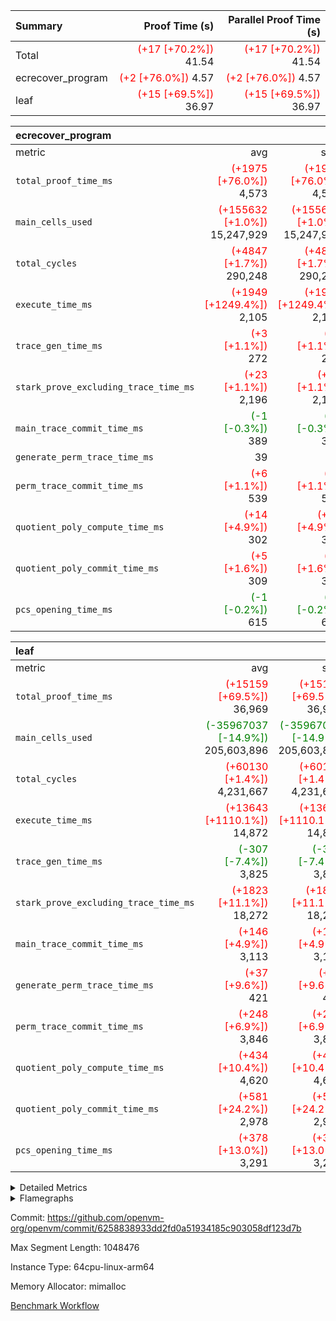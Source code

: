 | Summary | Proof Time (s) | Parallel Proof Time (s) |
|:---|---:|---:|
| Total | <span style='color: red'>(+17 [+70.2%])</span> 41.54 | <span style='color: red'>(+17 [+70.2%])</span> 41.54 |
| ecrecover_program | <span style='color: red'>(+2 [+76.0%])</span> 4.57 | <span style='color: red'>(+2 [+76.0%])</span> 4.57 |
| leaf | <span style='color: red'>(+15 [+69.5%])</span> 36.97 | <span style='color: red'>(+15 [+69.5%])</span> 36.97 |


| ecrecover_program |||||
|:---|---:|---:|---:|---:|
|metric|avg|sum|max|min|
| `total_proof_time_ms ` | <span style='color: red'>(+1975 [+76.0%])</span> 4,573 | <span style='color: red'>(+1975 [+76.0%])</span> 4,573 | <span style='color: red'>(+1975 [+76.0%])</span> 4,573 | <span style='color: red'>(+1975 [+76.0%])</span> 4,573 |
| `main_cells_used     ` | <span style='color: red'>(+155632 [+1.0%])</span> 15,247,929 | <span style='color: red'>(+155632 [+1.0%])</span> 15,247,929 | <span style='color: red'>(+155632 [+1.0%])</span> 15,247,929 | <span style='color: red'>(+155632 [+1.0%])</span> 15,247,929 |
| `total_cycles        ` | <span style='color: red'>(+4847 [+1.7%])</span> 290,248 | <span style='color: red'>(+4847 [+1.7%])</span> 290,248 | <span style='color: red'>(+4847 [+1.7%])</span> 290,248 | <span style='color: red'>(+4847 [+1.7%])</span> 290,248 |
| `execute_time_ms     ` | <span style='color: red'>(+1949 [+1249.4%])</span> 2,105 | <span style='color: red'>(+1949 [+1249.4%])</span> 2,105 | <span style='color: red'>(+1949 [+1249.4%])</span> 2,105 | <span style='color: red'>(+1949 [+1249.4%])</span> 2,105 |
| `trace_gen_time_ms   ` | <span style='color: red'>(+3 [+1.1%])</span> 272 | <span style='color: red'>(+3 [+1.1%])</span> 272 | <span style='color: red'>(+3 [+1.1%])</span> 272 | <span style='color: red'>(+3 [+1.1%])</span> 272 |
| `stark_prove_excluding_trace_time_ms` | <span style='color: red'>(+23 [+1.1%])</span> 2,196 | <span style='color: red'>(+23 [+1.1%])</span> 2,196 | <span style='color: red'>(+23 [+1.1%])</span> 2,196 | <span style='color: red'>(+23 [+1.1%])</span> 2,196 |
| `main_trace_commit_time_ms` | <span style='color: green'>(-1 [-0.3%])</span> 389 | <span style='color: green'>(-1 [-0.3%])</span> 389 | <span style='color: green'>(-1 [-0.3%])</span> 389 | <span style='color: green'>(-1 [-0.3%])</span> 389 |
| `generate_perm_trace_time_ms` |  39 |  39 |  39 |  39 |
| `perm_trace_commit_time_ms` | <span style='color: red'>(+6 [+1.1%])</span> 539 | <span style='color: red'>(+6 [+1.1%])</span> 539 | <span style='color: red'>(+6 [+1.1%])</span> 539 | <span style='color: red'>(+6 [+1.1%])</span> 539 |
| `quotient_poly_compute_time_ms` | <span style='color: red'>(+14 [+4.9%])</span> 302 | <span style='color: red'>(+14 [+4.9%])</span> 302 | <span style='color: red'>(+14 [+4.9%])</span> 302 | <span style='color: red'>(+14 [+4.9%])</span> 302 |
| `quotient_poly_commit_time_ms` | <span style='color: red'>(+5 [+1.6%])</span> 309 | <span style='color: red'>(+5 [+1.6%])</span> 309 | <span style='color: red'>(+5 [+1.6%])</span> 309 | <span style='color: red'>(+5 [+1.6%])</span> 309 |
| `pcs_opening_time_ms ` | <span style='color: green'>(-1 [-0.2%])</span> 615 | <span style='color: green'>(-1 [-0.2%])</span> 615 | <span style='color: green'>(-1 [-0.2%])</span> 615 | <span style='color: green'>(-1 [-0.2%])</span> 615 |

| leaf |||||
|:---|---:|---:|---:|---:|
|metric|avg|sum|max|min|
| `total_proof_time_ms ` | <span style='color: red'>(+15159 [+69.5%])</span> 36,969 | <span style='color: red'>(+15159 [+69.5%])</span> 36,969 | <span style='color: red'>(+15159 [+69.5%])</span> 36,969 | <span style='color: red'>(+15159 [+69.5%])</span> 36,969 |
| `main_cells_used     ` | <span style='color: green'>(-35967037 [-14.9%])</span> 205,603,896 | <span style='color: green'>(-35967037 [-14.9%])</span> 205,603,896 | <span style='color: green'>(-35967037 [-14.9%])</span> 205,603,896 | <span style='color: green'>(-35967037 [-14.9%])</span> 205,603,896 |
| `total_cycles        ` | <span style='color: red'>(+60130 [+1.4%])</span> 4,231,667 | <span style='color: red'>(+60130 [+1.4%])</span> 4,231,667 | <span style='color: red'>(+60130 [+1.4%])</span> 4,231,667 | <span style='color: red'>(+60130 [+1.4%])</span> 4,231,667 |
| `execute_time_ms     ` | <span style='color: red'>(+13643 [+1110.1%])</span> 14,872 | <span style='color: red'>(+13643 [+1110.1%])</span> 14,872 | <span style='color: red'>(+13643 [+1110.1%])</span> 14,872 | <span style='color: red'>(+13643 [+1110.1%])</span> 14,872 |
| `trace_gen_time_ms   ` | <span style='color: green'>(-307 [-7.4%])</span> 3,825 | <span style='color: green'>(-307 [-7.4%])</span> 3,825 | <span style='color: green'>(-307 [-7.4%])</span> 3,825 | <span style='color: green'>(-307 [-7.4%])</span> 3,825 |
| `stark_prove_excluding_trace_time_ms` | <span style='color: red'>(+1823 [+11.1%])</span> 18,272 | <span style='color: red'>(+1823 [+11.1%])</span> 18,272 | <span style='color: red'>(+1823 [+11.1%])</span> 18,272 | <span style='color: red'>(+1823 [+11.1%])</span> 18,272 |
| `main_trace_commit_time_ms` | <span style='color: red'>(+146 [+4.9%])</span> 3,113 | <span style='color: red'>(+146 [+4.9%])</span> 3,113 | <span style='color: red'>(+146 [+4.9%])</span> 3,113 | <span style='color: red'>(+146 [+4.9%])</span> 3,113 |
| `generate_perm_trace_time_ms` | <span style='color: red'>(+37 [+9.6%])</span> 421 | <span style='color: red'>(+37 [+9.6%])</span> 421 | <span style='color: red'>(+37 [+9.6%])</span> 421 | <span style='color: red'>(+37 [+9.6%])</span> 421 |
| `perm_trace_commit_time_ms` | <span style='color: red'>(+248 [+6.9%])</span> 3,846 | <span style='color: red'>(+248 [+6.9%])</span> 3,846 | <span style='color: red'>(+248 [+6.9%])</span> 3,846 | <span style='color: red'>(+248 [+6.9%])</span> 3,846 |
| `quotient_poly_compute_time_ms` | <span style='color: red'>(+434 [+10.4%])</span> 4,620 | <span style='color: red'>(+434 [+10.4%])</span> 4,620 | <span style='color: red'>(+434 [+10.4%])</span> 4,620 | <span style='color: red'>(+434 [+10.4%])</span> 4,620 |
| `quotient_poly_commit_time_ms` | <span style='color: red'>(+581 [+24.2%])</span> 2,978 | <span style='color: red'>(+581 [+24.2%])</span> 2,978 | <span style='color: red'>(+581 [+24.2%])</span> 2,978 | <span style='color: red'>(+581 [+24.2%])</span> 2,978 |
| `pcs_opening_time_ms ` | <span style='color: red'>(+378 [+13.0%])</span> 3,291 | <span style='color: red'>(+378 [+13.0%])</span> 3,291 | <span style='color: red'>(+378 [+13.0%])</span> 3,291 | <span style='color: red'>(+378 [+13.0%])</span> 3,291 |



<details>
<summary>Detailed Metrics</summary>

| group | num_segments | keygen_time_ms | commit_exe_time_ms |
| --- | --- | --- | --- |
| ecrecover_program | 1 | 986 | 11 | 

| group | air_name | quotient_deg | interactions | constraints |
| --- | --- | --- | --- | --- |
| ecrecover_program | AccessAdapterAir<16> | 2 | 5 | 14 | 
| ecrecover_program | AccessAdapterAir<2> | 2 | 5 | 14 | 
| ecrecover_program | AccessAdapterAir<32> | 2 | 5 | 14 | 
| ecrecover_program | AccessAdapterAir<4> | 2 | 5 | 14 | 
| ecrecover_program | AccessAdapterAir<64> | 2 | 5 | 14 | 
| ecrecover_program | AccessAdapterAir<8> | 2 | 5 | 14 | 
| ecrecover_program | BitwiseOperationLookupAir<8> | 2 | 2 | 4 | 
| ecrecover_program | KeccakVmAir | 2 | 321 | 4,571 | 
| ecrecover_program | MemoryMerkleAir<8> | 2 | 4 | 40 | 
| ecrecover_program | PersistentBoundaryAir<8> | 2 | 3 | 6 | 
| ecrecover_program | PhantomAir | 2 | 3 | 5 | 
| ecrecover_program | Poseidon2PeripheryAir<BabyBearParameters>, 1> | 2 | 1 | 286 | 
| ecrecover_program | ProgramAir | 1 | 1 | 4 | 
| ecrecover_program | RangeTupleCheckerAir<2> | 1 | 1 | 4 | 
| ecrecover_program | VariableRangeCheckerAir | 1 | 1 | 4 | 
| ecrecover_program | VmAirWrapper<Rv32BaseAluAdapterAir, BaseAluCoreAir<4, 8> | 2 | 19 | 43 | 
| ecrecover_program | VmAirWrapper<Rv32BaseAluAdapterAir, LessThanCoreAir<4, 8> | 2 | 17 | 39 | 
| ecrecover_program | VmAirWrapper<Rv32BaseAluAdapterAir, ShiftCoreAir<4, 8> | 2 | 23 | 90 | 
| ecrecover_program | VmAirWrapper<Rv32BranchAdapterAir, BranchEqualCoreAir<4> | 2 | 11 | 25 | 
| ecrecover_program | VmAirWrapper<Rv32BranchAdapterAir, BranchLessThanCoreAir<4, 8> | 2 | 13 | 41 | 
| ecrecover_program | VmAirWrapper<Rv32CondRdWriteAdapterAir, Rv32JalLuiCoreAir> | 2 | 10 | 22 | 
| ecrecover_program | VmAirWrapper<Rv32HintStoreAdapterAir, Rv32HintStoreCoreAir> | 2 | 15 | 17 | 
| ecrecover_program | VmAirWrapper<Rv32IsEqualModAdapterAir<2, 1, 32, 32>, ModularIsEqualCoreAir<32, 4, 8> | 2 | 25 | 223 | 
| ecrecover_program | VmAirWrapper<Rv32JalrAdapterAir, Rv32JalrCoreAir> | 2 | 16 | 20 | 
| ecrecover_program | VmAirWrapper<Rv32LoadStoreAdapterAir, LoadSignExtendCoreAir<4, 8> | 2 | 18 | 33 | 
| ecrecover_program | VmAirWrapper<Rv32LoadStoreAdapterAir, LoadStoreCoreAir<4> | 2 | 17 | 38 | 
| ecrecover_program | VmAirWrapper<Rv32MultAdapterAir, DivRemCoreAir<4, 8> | 2 | 25 | 88 | 
| ecrecover_program | VmAirWrapper<Rv32MultAdapterAir, MulHCoreAir<4, 8> | 2 | 24 | 38 | 
| ecrecover_program | VmAirWrapper<Rv32MultAdapterAir, MultiplicationCoreAir<4, 8> | 2 | 19 | 26 | 
| ecrecover_program | VmAirWrapper<Rv32RdWriteAdapterAir, Rv32AuipcCoreAir> | 2 | 11 | 15 | 
| ecrecover_program | VmAirWrapper<Rv32VecHeapAdapterAir<1, 2, 2, 32, 32>, EcDoubleCoreAir> | 2 | 411 | 513 | 
| ecrecover_program | VmAirWrapper<Rv32VecHeapAdapterAir<2, 1, 1, 32, 32>, FieldExpressionCoreAir> | 2 | 156 | 189 | 
| ecrecover_program | VmAirWrapper<Rv32VecHeapAdapterAir<2, 2, 2, 32, 32>, FieldExpressionCoreAir> | 2 | 422 | 456 | 
| ecrecover_program | VmConnectorAir | 2 | 3 | 9 | 
| leaf | AccessAdapterAir<2> | 4 | 5 | 12 | 
| leaf | AccessAdapterAir<4> | 4 | 5 | 12 | 
| leaf | AccessAdapterAir<8> | 4 | 5 | 12 | 
| leaf | FriReducedOpeningAir | 4 | 31 | 55 | 
| leaf | NativePoseidon2Air<BabyBearParameters>, 1> | 4 | 176 | 590 | 
| leaf | PhantomAir | 4 | 3 | 4 | 
| leaf | ProgramAir | 1 | 1 | 4 | 
| leaf | VariableRangeCheckerAir | 1 | 1 | 4 | 
| leaf | VmAirWrapper<BranchNativeAdapterAir, BranchEqualCoreAir<1> | 2 | 11 | 23 | 
| leaf | VmAirWrapper<JalNativeAdapterAir, JalCoreAir> | 4 | 7 | 6 | 
| leaf | VmAirWrapper<NativeAdapterAir<2, 0>, PublicValuesCoreAir> | 4 | 11 | 23 | 
| leaf | VmAirWrapper<NativeAdapterAir<2, 1>, FieldArithmeticCoreAir> | 4 | 15 | 23 | 
| leaf | VmAirWrapper<NativeLoadStoreAdapterAir<1>, NativeLoadStoreCoreAir<1> | 4 | 15 | 20 | 
| leaf | VmAirWrapper<NativeLoadStoreAdapterAir<4>, NativeLoadStoreCoreAir<4> | 4 | 15 | 20 | 
| leaf | VmAirWrapper<NativeVectorizedAdapterAir<4>, FieldExtensionCoreAir> | 4 | 15 | 23 | 
| leaf | VmConnectorAir | 4 | 3 | 8 | 
| leaf | VolatileBoundaryAir | 4 | 4 | 16 | 

| group | air_name | dsl_ir | idx | opcode | cells_used |
| --- | --- | --- | --- | --- | --- |
| leaf | <BranchNativeAdapterAir,BranchEqualCoreAir<1>> | AssertEqE | 0 | BNE | 7,268 | 
| leaf | <BranchNativeAdapterAir,BranchEqualCoreAir<1>> | AssertEqEI | 0 | BNE | 92 | 
| leaf | <BranchNativeAdapterAir,BranchEqualCoreAir<1>> | AssertEqF | 0 | BNE | 87,032 | 
| leaf | <BranchNativeAdapterAir,BranchEqualCoreAir<1>> | AssertEqV | 0 | BNE | 36,708 | 
| leaf | <BranchNativeAdapterAir,BranchEqualCoreAir<1>> | AssertEqVI | 0 | BNE | 9,867 | 
| leaf | <BranchNativeAdapterAir,BranchEqualCoreAir<1>> | AssertNonZero | 0 | BEQ | 23 | 
| leaf | <BranchNativeAdapterAir,BranchEqualCoreAir<1>> | IfEq | 0 | BNE | 3,128 | 
| leaf | <BranchNativeAdapterAir,BranchEqualCoreAir<1>> | IfEqI | 0 | BNE | 586,615 | 
| leaf | <BranchNativeAdapterAir,BranchEqualCoreAir<1>> | IfNe | 0 | BEQ | 3,197 | 
| leaf | <BranchNativeAdapterAir,BranchEqualCoreAir<1>> | IfNeI | 0 | BEQ | 4,255 | 
| leaf | <BranchNativeAdapterAir,BranchEqualCoreAir<1>> | ZipFor | 0 | BNE | 19,153,503 | 
| leaf | <JalNativeAdapterAir,JalCoreAir> |  | 0 | JAL | 10 | 
| leaf | <JalNativeAdapterAir,JalCoreAir> | IfEqI | 0 | JAL | 81,720 | 
| leaf | <JalNativeAdapterAir,JalCoreAir> | IfNe | 0 | JAL | 30 | 
| leaf | <JalNativeAdapterAir,JalCoreAir> | ZipFor | 0 | JAL | 361,700 | 
| leaf | <NativeAdapterAir<2, 0>,PublicValuesCoreAir> | Publish | 0 | PUBLISH | 828 | 
| leaf | <NativeAdapterAir<2, 1>,FieldArithmeticCoreAir> |  | 0 | ADD | 30 | 
| leaf | <NativeAdapterAir<2, 1>,FieldArithmeticCoreAir> | AddEFFI | 0 | ADD | 24,720 | 
| leaf | <NativeAdapterAir<2, 1>,FieldArithmeticCoreAir> | AddEFI | 0 | ADD | 239,640 | 
| leaf | <NativeAdapterAir<2, 1>,FieldArithmeticCoreAir> | AddEI | 0 | ADD | 5,559,240 | 
| leaf | <NativeAdapterAir<2, 1>,FieldArithmeticCoreAir> | AddF | 0 | ADD | 112,650 | 
| leaf | <NativeAdapterAir<2, 1>,FieldArithmeticCoreAir> | AddFI | 0 | ADD | 452,160 | 
| leaf | <NativeAdapterAir<2, 1>,FieldArithmeticCoreAir> | AddV | 0 | ADD | 1,364,490 | 
| leaf | <NativeAdapterAir<2, 1>,FieldArithmeticCoreAir> | AddVI | 0 | ADD | 3,104,760 | 
| leaf | <NativeAdapterAir<2, 1>,FieldArithmeticCoreAir> | Alloc | 0 | ADD | 3,391,860 | 
| leaf | <NativeAdapterAir<2, 1>,FieldArithmeticCoreAir> | Alloc | 0 | MUL | 935,730 | 
| leaf | <NativeAdapterAir<2, 1>,FieldArithmeticCoreAir> | CastFV | 0 | ADD | 5,820 | 
| leaf | <NativeAdapterAir<2, 1>,FieldArithmeticCoreAir> | DivEIN | 0 | ADD | 12,600 | 
| leaf | <NativeAdapterAir<2, 1>,FieldArithmeticCoreAir> | DivF | 0 | DIV | 211,680 | 
| leaf | <NativeAdapterAir<2, 1>,FieldArithmeticCoreAir> | DivFIN | 0 | DIV | 7,410 | 
| leaf | <NativeAdapterAir<2, 1>,FieldArithmeticCoreAir> | ImmE | 0 | ADD | 936,120 | 
| leaf | <NativeAdapterAir<2, 1>,FieldArithmeticCoreAir> | ImmF | 0 | ADD | 161,310 | 
| leaf | <NativeAdapterAir<2, 1>,FieldArithmeticCoreAir> | ImmV | 0 | ADD | 173,250 | 
| leaf | <NativeAdapterAir<2, 1>,FieldArithmeticCoreAir> | LoadE | 0 | ADD | 449,820 | 
| leaf | <NativeAdapterAir<2, 1>,FieldArithmeticCoreAir> | LoadE | 0 | MUL | 449,820 | 
| leaf | <NativeAdapterAir<2, 1>,FieldArithmeticCoreAir> | LoadF | 0 | ADD | 620,520 | 
| leaf | <NativeAdapterAir<2, 1>,FieldArithmeticCoreAir> | LoadF | 0 | MUL | 416,010 | 
| leaf | <NativeAdapterAir<2, 1>,FieldArithmeticCoreAir> | LoadHeapPtr | 0 | ADD | 30 | 
| leaf | <NativeAdapterAir<2, 1>,FieldArithmeticCoreAir> | LoadV | 0 | ADD | 2,077,110 | 
| leaf | <NativeAdapterAir<2, 1>,FieldArithmeticCoreAir> | LoadV | 0 | MUL | 1,865,940 | 
| leaf | <NativeAdapterAir<2, 1>,FieldArithmeticCoreAir> | MulEF | 0 | MUL | 120,960 | 
| leaf | <NativeAdapterAir<2, 1>,FieldArithmeticCoreAir> | MulEFI | 0 | MUL | 1,359,120 | 
| leaf | <NativeAdapterAir<2, 1>,FieldArithmeticCoreAir> | MulEI | 0 | ADD | 1,296,600 | 
| leaf | <NativeAdapterAir<2, 1>,FieldArithmeticCoreAir> | MulF | 0 | MUL | 964,770 | 
| leaf | <NativeAdapterAir<2, 1>,FieldArithmeticCoreAir> | MulFI | 0 | MUL | 108,600 | 
| leaf | <NativeAdapterAir<2, 1>,FieldArithmeticCoreAir> | MulVI | 0 | MUL | 472,080 | 
| leaf | <NativeAdapterAir<2, 1>,FieldArithmeticCoreAir> | NegE | 0 | MUL | 19,920 | 
| leaf | <NativeAdapterAir<2, 1>,FieldArithmeticCoreAir> | StoreE | 0 | ADD | 401,940 | 
| leaf | <NativeAdapterAir<2, 1>,FieldArithmeticCoreAir> | StoreE | 0 | MUL | 401,940 | 
| leaf | <NativeAdapterAir<2, 1>,FieldArithmeticCoreAir> | StoreF | 0 | ADD | 43,740 | 
| leaf | <NativeAdapterAir<2, 1>,FieldArithmeticCoreAir> | StoreF | 0 | MUL | 30,120 | 
| leaf | <NativeAdapterAir<2, 1>,FieldArithmeticCoreAir> | StoreHeapPtr | 0 | ADD | 30 | 
| leaf | <NativeAdapterAir<2, 1>,FieldArithmeticCoreAir> | StoreV | 0 | ADD | 641,790 | 
| leaf | <NativeAdapterAir<2, 1>,FieldArithmeticCoreAir> | StoreV | 0 | MUL | 435,390 | 
| leaf | <NativeAdapterAir<2, 1>,FieldArithmeticCoreAir> | SubEF | 0 | ADD | 874,080 | 
| leaf | <NativeAdapterAir<2, 1>,FieldArithmeticCoreAir> | SubEF | 0 | SUB | 291,360 | 
| leaf | <NativeAdapterAir<2, 1>,FieldArithmeticCoreAir> | SubEFI | 0 | ADD | 357,600 | 
| leaf | <NativeAdapterAir<2, 1>,FieldArithmeticCoreAir> | SubEI | 0 | ADD | 25,200 | 
| leaf | <NativeAdapterAir<2, 1>,FieldArithmeticCoreAir> | SubFI | 0 | SUB | 107,490 | 
| leaf | <NativeAdapterAir<2, 1>,FieldArithmeticCoreAir> | SubV | 0 | SUB | 258,150 | 
| leaf | <NativeAdapterAir<2, 1>,FieldArithmeticCoreAir> | SubVI | 0 | SUB | 29,130 | 
| leaf | <NativeAdapterAir<2, 1>,FieldArithmeticCoreAir> | SubVIN | 0 | SUB | 23,940 | 
| leaf | <NativeAdapterAir<2, 1>,FieldArithmeticCoreAir> | UnsafeCastVF | 0 | ADD | 5,610 | 
| leaf | <NativeAdapterAir<2, 1>,FieldArithmeticCoreAir> | ZipFor | 0 | ADD | 26,108,580 | 
| leaf | <NativeLoadStoreAdapterAir<1>,NativeLoadStoreCoreAir<1>> | LoadF | 0 | LOADW | 1,000,750 | 
| leaf | <NativeLoadStoreAdapterAir<1>,NativeLoadStoreCoreAir<1>> | LoadV | 0 | LOADW | 4,777,725 | 
| leaf | <NativeLoadStoreAdapterAir<1>,NativeLoadStoreCoreAir<1>> | StoreF | 0 | STOREW | 237,225 | 
| leaf | <NativeLoadStoreAdapterAir<1>,NativeLoadStoreCoreAir<1>> | StoreHintWord | 0 | HINT_STOREW | 18,794,950 | 
| leaf | <NativeLoadStoreAdapterAir<1>,NativeLoadStoreCoreAir<1>> | StoreV | 0 | STOREW | 1,762,050 | 
| leaf | <NativeLoadStoreAdapterAir<4>,NativeLoadStoreCoreAir<4>> | LoadE | 0 | LOADW | 1,953,164 | 
| leaf | <NativeLoadStoreAdapterAir<4>,NativeLoadStoreCoreAir<4>> | StoreE | 0 | STOREW | 638,588 | 
| leaf | <NativeVectorizedAdapterAir<4>,FieldExtensionCoreAir> | AddE | 0 | FE4ADD | 3,681,840 | 
| leaf | <NativeVectorizedAdapterAir<4>,FieldExtensionCoreAir> | DivE | 0 | BBE4DIV | 419,600 | 
| leaf | <NativeVectorizedAdapterAir<4>,FieldExtensionCoreAir> | DivEIN | 0 | BBE4DIV | 4,200 | 
| leaf | <NativeVectorizedAdapterAir<4>,FieldExtensionCoreAir> | MulE | 0 | BBE4MUL | 3,167,480 | 
| leaf | <NativeVectorizedAdapterAir<4>,FieldExtensionCoreAir> | MulEI | 0 | BBE4MUL | 432,200 | 
| leaf | <NativeVectorizedAdapterAir<4>,FieldExtensionCoreAir> | SubE | 0 | FE4SUB | 813,960 | 
| leaf | FriReducedOpeningAir | FriReducedOpening | 0 | FRI_REDUCED_OPENING | 26,380,536 | 
| leaf | PhantomAir | CT-ExtractPublicValuesCommit | 0 | PHANTOM | 12 | 
| leaf | PhantomAir | CT-InitializePcsConst | 0 | PHANTOM | 12 | 
| leaf | PhantomAir | CT-ReadProofsFromInput | 0 | PHANTOM | 12 | 
| leaf | PhantomAir | CT-VerifyProofs | 0 | PHANTOM | 12 | 
| leaf | PhantomAir | CT-cache-generator-powers | 0 | PHANTOM | 4,032 | 
| leaf | PhantomAir | CT-compute-reduced-opening | 0 | PHANTOM | 4,032 | 
| leaf | PhantomAir | CT-exp-reverse-bits-len | 0 | PHANTOM | 75,600 | 
| leaf | PhantomAir | CT-single-reduced-opening-eval | 0 | PHANTOM | 115,416 | 
| leaf | PhantomAir | CT-stage-c-build-rounds | 0 | PHANTOM | 12 | 
| leaf | PhantomAir | CT-stage-d-verifier-verify | 0 | PHANTOM | 12 | 
| leaf | PhantomAir | CT-stage-d-verify-pcs | 0 | PHANTOM | 12 | 
| leaf | PhantomAir | CT-stage-e-verify-constraints | 0 | PHANTOM | 12 | 
| leaf | PhantomAir | CT-verify-batch | 0 | PHANTOM | 4,032 | 
| leaf | PhantomAir | CT-verify-batch-ext | 0 | PHANTOM | 9,576 | 
| leaf | PhantomAir | CT-verify-query | 0 | PHANTOM | 504 | 
| leaf | PhantomAir | HintBitsF | 0 | PHANTOM | 1,158 | 
| leaf | PhantomAir | HintInputVec | 0 | PHANTOM | 152,040 | 
| leaf | VerifyBatchAir | Poseidon2CompressBabyBear | 0 | COMP_POS2 | 21,147 | 
| leaf | VerifyBatchAir | Poseidon2PermuteBabyBear | 0 | PERM_POS2 | 24,738 | 
| leaf | VerifyBatchAir | VerifyBatchExt | 0 | VERIFY_BATCH | 4,139,226 | 
| leaf | VerifyBatchAir | VerifyBatchFelt | 0 | VERIFY_BATCH | 28,807,002 | 

| group | air_name | dsl_ir | opcode | segment | cells_used |
| --- | --- | --- | --- | --- | --- |
| ecrecover_program | <Rv32BaseAluAdapterAir,BaseAluCoreAir<4, 8>> |  | ADD | 0 | 2,645,532 | 
| ecrecover_program | <Rv32BaseAluAdapterAir,BaseAluCoreAir<4, 8>> |  | AND | 0 | 559,512 | 
| ecrecover_program | <Rv32BaseAluAdapterAir,BaseAluCoreAir<4, 8>> |  | OR | 0 | 250,740 | 
| ecrecover_program | <Rv32BaseAluAdapterAir,BaseAluCoreAir<4, 8>> |  | SUB | 0 | 318,600 | 
| ecrecover_program | <Rv32BaseAluAdapterAir,BaseAluCoreAir<4, 8>> |  | XOR | 0 | 900 | 
| ecrecover_program | <Rv32BaseAluAdapterAir,LessThanCoreAir<4, 8>> |  | SLTU | 0 | 74,407 | 
| ecrecover_program | <Rv32BaseAluAdapterAir,ShiftCoreAir<4, 8>> |  | SLL | 0 | 228,536 | 
| ecrecover_program | <Rv32BaseAluAdapterAir,ShiftCoreAir<4, 8>> |  | SRL | 0 | 238,023 | 
| ecrecover_program | <Rv32BranchAdapterAir,BranchEqualCoreAir<4>> |  | BEQ | 0 | 275,912 | 
| ecrecover_program | <Rv32BranchAdapterAir,BranchEqualCoreAir<4>> |  | BNE | 0 | 124,202 | 
| ecrecover_program | <Rv32BranchAdapterAir,BranchLessThanCoreAir<4, 8>> |  | BGEU | 0 | 29,600 | 
| ecrecover_program | <Rv32BranchAdapterAir,BranchLessThanCoreAir<4, 8>> |  | BLT | 0 | 384 | 
| ecrecover_program | <Rv32BranchAdapterAir,BranchLessThanCoreAir<4, 8>> |  | BLTU | 0 | 719,648 | 
| ecrecover_program | <Rv32CondRdWriteAdapterAir,Rv32JalLuiCoreAir> |  | JAL | 0 | 22,734 | 
| ecrecover_program | <Rv32CondRdWriteAdapterAir,Rv32JalLuiCoreAir> |  | LUI | 0 | 50,292 | 
| ecrecover_program | <Rv32HintStoreAdapterAir,Rv32HintStoreCoreAir> |  | HINT_STOREW | 0 | 5,564 | 
| ecrecover_program | <Rv32IsEqualModAdapterAir<2, 1, 32, 32>,ModularIsEqualCoreAir<32, 4, 8>> |  | IS_EQ | 0 | 531,698 | 
| ecrecover_program | <Rv32IsEqualModAdapterAir<2, 1, 32, 32>,ModularIsEqualCoreAir<32, 4, 8>> |  | SETUP_ISEQ | 0 | 332 | 
| ecrecover_program | <Rv32JalrAdapterAir,Rv32JalrCoreAir> |  | JALR | 0 | 186,060 | 
| ecrecover_program | <Rv32LoadStoreAdapterAir,LoadSignExtendCoreAir<4, 8>> |  | LOADB | 0 | 132,300 | 
| ecrecover_program | <Rv32LoadStoreAdapterAir,LoadStoreCoreAir<4>> |  | LOADBU | 0 | 98,000 | 
| ecrecover_program | <Rv32LoadStoreAdapterAir,LoadStoreCoreAir<4>> |  | LOADW | 0 | 553,840 | 
| ecrecover_program | <Rv32LoadStoreAdapterAir,LoadStoreCoreAir<4>> |  | STOREB | 0 | 1,037,520 | 
| ecrecover_program | <Rv32LoadStoreAdapterAir,LoadStoreCoreAir<4>> |  | STOREW | 0 | 2,702,880 | 
| ecrecover_program | <Rv32MultAdapterAir,DivRemCoreAir<4, 8>> |  | DIVU | 0 | 285 | 
| ecrecover_program | <Rv32MultAdapterAir,MulHCoreAir<4, 8>> |  | MULHU | 0 | 195 | 
| ecrecover_program | <Rv32MultAdapterAir,MultiplicationCoreAir<4, 8>> |  | MUL | 0 | 79,329 | 
| ecrecover_program | <Rv32RdWriteAdapterAir,Rv32AuipcCoreAir> |  | AUIPC | 0 | 71,022 | 
| ecrecover_program | <Rv32VecHeapAdapterAir<1, 2, 2, 32, 32>,EcDoubleCoreAir> |  | EcDouble | 0 | 690,153 | 
| ecrecover_program | <Rv32VecHeapAdapterAir<2, 1, 1, 32, 32>,FieldExpressionCoreAir> |  | ModularAddSub | 0 | 2,388 | 
| ecrecover_program | <Rv32VecHeapAdapterAir<2, 1, 1, 32, 32>,FieldExpressionCoreAir> |  | ModularMulDiv | 0 | 8,352 | 
| ecrecover_program | <Rv32VecHeapAdapterAir<2, 2, 2, 32, 32>,FieldExpressionCoreAir> |  | EcAddNe | 0 | 449,394 | 
| ecrecover_program | KeccakVmAir |  | KECCAK256 | 0 | 379,680 | 
| ecrecover_program | PhantomAir |  | PHANTOM | 0 | 270 | 

| group | air_name | idx | rows | prep_cols | perm_cols | main_cols | cells |
| --- | --- | --- | --- | --- | --- | --- | --- |
| leaf | AccessAdapterAir<2> | 0 | 1,048,576 |  | 16 | 11 | 28,311,552 | 
| leaf | AccessAdapterAir<4> | 0 | 524,288 |  | 16 | 13 | 15,204,352 | 
| leaf | AccessAdapterAir<8> | 0 | 512 |  | 16 | 17 | 16,896 | 
| leaf | FriReducedOpeningAir | 0 | 1,048,576 |  | 48 | 26 | 77,594,624 | 
| leaf | NativePoseidon2Air<BabyBearParameters>, 1> | 0 | 131,072 |  | 356 | 399 | 98,959,360 | 
| leaf | PhantomAir | 0 | 65,536 |  | 8 | 6 | 917,504 | 
| leaf | ProgramAir | 0 | 524,288 |  | 8 | 10 | 9,437,184 | 
| leaf | VariableRangeCheckerAir | 0 | 262,144 | 2 | 8 | 1 | 2,359,296 | 
| leaf | VmAirWrapper<BranchNativeAdapterAir, BranchEqualCoreAir<1> | 0 | 1,048,576 |  | 28 | 23 | 53,477,376 | 
| leaf | VmAirWrapper<JalNativeAdapterAir, JalCoreAir> | 0 | 65,536 |  | 12 | 10 | 1,441,792 | 
| leaf | VmAirWrapper<NativeAdapterAir<2, 0>, PublicValuesCoreAir> | 0 | 64 |  | 16 | 23 | 2,496 | 
| leaf | VmAirWrapper<NativeAdapterAir<2, 1>, FieldArithmeticCoreAir> | 0 | 2,097,152 |  | 20 | 30 | 104,857,600 | 
| leaf | VmAirWrapper<NativeLoadStoreAdapterAir<1>, NativeLoadStoreCoreAir<1> | 0 | 2,097,152 |  | 36 | 25 | 127,926,272 | 
| leaf | VmAirWrapper<NativeLoadStoreAdapterAir<4>, NativeLoadStoreCoreAir<4> | 0 | 131,072 |  | 36 | 34 | 9,175,040 | 
| leaf | VmAirWrapper<NativeVectorizedAdapterAir<4>, FieldExtensionCoreAir> | 0 | 262,144 |  | 20 | 40 | 15,728,640 | 
| leaf | VmConnectorAir | 0 | 2 | 1 | 8 | 4 | 24 | 
| leaf | VolatileBoundaryAir | 0 | 2,097,152 |  | 8 | 11 | 39,845,888 | 

| group | air_name | segment | rows | prep_cols | perm_cols | main_cols | cells |
| --- | --- | --- | --- | --- | --- | --- | --- |
| ecrecover_program | AccessAdapterAir<16> | 0 | 16,384 |  | 24 | 25 | 802,816 | 
| ecrecover_program | AccessAdapterAir<2> | 0 | 256 |  | 24 | 11 | 8,960 | 
| ecrecover_program | AccessAdapterAir<32> | 0 | 8,192 |  | 24 | 41 | 532,480 | 
| ecrecover_program | AccessAdapterAir<4> | 0 | 128 |  | 24 | 13 | 4,736 | 
| ecrecover_program | AccessAdapterAir<8> | 0 | 32,768 |  | 24 | 17 | 1,343,488 | 
| ecrecover_program | BitwiseOperationLookupAir<8> | 0 | 65,536 | 3 | 8 | 2 | 655,360 | 
| ecrecover_program | KeccakVmAir | 0 | 128 |  | 1,288 | 3,164 | 569,856 | 
| ecrecover_program | MemoryMerkleAir<8> | 0 | 4,096 |  | 20 | 32 | 212,992 | 
| ecrecover_program | PersistentBoundaryAir<8> | 0 | 4,096 |  | 12 | 20 | 131,072 | 
| ecrecover_program | PhantomAir | 0 | 64 |  | 12 | 6 | 1,152 | 
| ecrecover_program | Poseidon2PeripheryAir<BabyBearParameters>, 1> | 0 | 4,096 |  | 8 | 300 | 1,261,568 | 
| ecrecover_program | ProgramAir | 0 | 16,384 |  | 8 | 10 | 294,912 | 
| ecrecover_program | RangeTupleCheckerAir<2> | 0 | 524,288 | 2 | 8 | 1 | 4,718,592 | 
| ecrecover_program | VariableRangeCheckerAir | 0 | 262,144 | 2 | 8 | 1 | 2,359,296 | 
| ecrecover_program | VmAirWrapper<Rv32BaseAluAdapterAir, BaseAluCoreAir<4, 8> | 0 | 131,072 |  | 80 | 36 | 15,204,352 | 
| ecrecover_program | VmAirWrapper<Rv32BaseAluAdapterAir, LessThanCoreAir<4, 8> | 0 | 2,048 |  | 40 | 37 | 157,696 | 
| ecrecover_program | VmAirWrapper<Rv32BaseAluAdapterAir, ShiftCoreAir<4, 8> | 0 | 16,384 |  | 52 | 53 | 1,720,320 | 
| ecrecover_program | VmAirWrapper<Rv32BranchAdapterAir, BranchEqualCoreAir<4> | 0 | 16,384 |  | 48 | 26 | 1,212,416 | 
| ecrecover_program | VmAirWrapper<Rv32BranchAdapterAir, BranchLessThanCoreAir<4, 8> | 0 | 32,768 |  | 56 | 32 | 2,883,584 | 
| ecrecover_program | VmAirWrapper<Rv32CondRdWriteAdapterAir, Rv32JalLuiCoreAir> | 0 | 4,096 |  | 44 | 18 | 253,952 | 
| ecrecover_program | VmAirWrapper<Rv32HintStoreAdapterAir, Rv32HintStoreCoreAir> | 0 | 256 |  | 36 | 26 | 15,872 | 
| ecrecover_program | VmAirWrapper<Rv32IsEqualModAdapterAir<2, 1, 32, 32>, ModularIsEqualCoreAir<32, 4, 8> | 0 | 4,096 |  | 56 | 166 | 909,312 | 
| ecrecover_program | VmAirWrapper<Rv32JalrAdapterAir, Rv32JalrCoreAir> | 0 | 8,192 |  | 36 | 28 | 524,288 | 
| ecrecover_program | VmAirWrapper<Rv32LoadStoreAdapterAir, LoadSignExtendCoreAir<4, 8> | 0 | 4,096 |  | 76 | 35 | 454,656 | 
| ecrecover_program | VmAirWrapper<Rv32LoadStoreAdapterAir, LoadStoreCoreAir<4> | 0 | 131,072 |  | 72 | 40 | 14,680,064 | 
| ecrecover_program | VmAirWrapper<Rv32MultAdapterAir, DivRemCoreAir<4, 8> | 0 | 8 |  | 104 | 57 | 1,288 | 
| ecrecover_program | VmAirWrapper<Rv32MultAdapterAir, MulHCoreAir<4, 8> | 0 | 8 |  | 100 | 39 | 1,112 | 
| ecrecover_program | VmAirWrapper<Rv32MultAdapterAir, MultiplicationCoreAir<4, 8> | 0 | 4,096 |  | 80 | 31 | 454,656 | 
| ecrecover_program | VmAirWrapper<Rv32RdWriteAdapterAir, Rv32AuipcCoreAir> | 0 | 4,096 |  | 28 | 21 | 200,704 | 
| ecrecover_program | VmAirWrapper<Rv32VecHeapAdapterAir<1, 2, 2, 32, 32>, EcDoubleCoreAir> | 0 | 2,048 |  | 828 | 543 | 2,807,808 | 
| ecrecover_program | VmAirWrapper<Rv32VecHeapAdapterAir<2, 1, 1, 32, 32>, FieldExpressionCoreAir> | 0 | 32 |  | 316 | 261 | 18,464 | 
| ecrecover_program | VmAirWrapper<Rv32VecHeapAdapterAir<2, 2, 2, 32, 32>, FieldExpressionCoreAir> | 0 | 1,024 |  | 848 | 619 | 1,502,208 | 
| ecrecover_program | VmConnectorAir | 0 | 2 | 1 | 12 | 4 | 32 | 

| group | chip_name | idx | rows_used |
| --- | --- | --- | --- |
| leaf | <BranchNativeAdapterAir,BranchEqualCoreAir<1>> | 0 | 864,856 | 
| leaf | <JalNativeAdapterAir,JalCoreAir> | 0 | 44,346 | 
| leaf | <NativeAdapterAir<2, 0>,PublicValuesCoreAir> | 0 | 36 | 
| leaf | <NativeAdapterAir<2, 1>,FieldArithmeticCoreAir> | 0 | 1,898,363 | 
| leaf | <NativeLoadStoreAdapterAir<1>,NativeLoadStoreCoreAir<1>> | 0 | 1,062,908 | 
| leaf | <NativeLoadStoreAdapterAir<4>,NativeLoadStoreCoreAir<4>> | 0 | 76,228 | 
| leaf | <NativeVectorizedAdapterAir<4>,FieldExtensionCoreAir> | 0 | 212,982 | 
| leaf | AccessAdapter<2> | 0 | 941,548 | 
| leaf | AccessAdapter<4> | 0 | 463,678 | 
| leaf | AccessAdapter<8> | 0 | 498 | 
| leaf | Boundary | 0 | 1,247,022 | 
| leaf | FriReducedOpeningAir | 0 | 1,014,636 | 
| leaf | PhantomAir | 0 | 61,081 | 
| leaf | ProgramChip | 0 | 521,461 | 
| leaf | VariableRangeCheckerAir | 0 | 262,144 | 
| leaf | VerifyBatchAir | 0 | 82,687 | 
| leaf | VmConnectorAir | 0 | 2 | 

| group | chip_name | segment | rows_used |
| --- | --- | --- | --- |
| ecrecover_program | <Rv32BaseAluAdapterAir,BaseAluCoreAir<4, 8>> | 0 | 104,869 | 
| ecrecover_program | <Rv32BaseAluAdapterAir,LessThanCoreAir<4, 8>> | 0 | 2,011 | 
| ecrecover_program | <Rv32BaseAluAdapterAir,ShiftCoreAir<4, 8>> | 0 | 8,803 | 
| ecrecover_program | <Rv32BranchAdapterAir,BranchEqualCoreAir<4>> | 0 | 15,389 | 
| ecrecover_program | <Rv32BranchAdapterAir,BranchLessThanCoreAir<4, 8>> | 0 | 23,426 | 
| ecrecover_program | <Rv32CondRdWriteAdapterAir,Rv32JalLuiCoreAir> | 0 | 4,057 | 
| ecrecover_program | <Rv32HintStoreAdapterAir,Rv32HintStoreCoreAir> | 0 | 214 | 
| ecrecover_program | <Rv32IsEqualModAdapterAir<2, 1, 32, 32>,ModularIsEqualCoreAir<32, 4, 8>> | 0 | 3,194 | 
| ecrecover_program | <Rv32JalrAdapterAir,Rv32JalrCoreAir> | 0 | 6,645 | 
| ecrecover_program | <Rv32LoadStoreAdapterAir,LoadSignExtendCoreAir<4, 8>> | 0 | 3,780 | 
| ecrecover_program | <Rv32LoadStoreAdapterAir,LoadStoreCoreAir<4>> | 0 | 109,806 | 
| ecrecover_program | <Rv32MultAdapterAir,DivRemCoreAir<4, 8>> | 0 | 5 | 
| ecrecover_program | <Rv32MultAdapterAir,MulHCoreAir<4, 8>> | 0 | 5 | 
| ecrecover_program | <Rv32MultAdapterAir,MultiplicationCoreAir<4, 8>> | 0 | 2,559 | 
| ecrecover_program | <Rv32RdWriteAdapterAir,Rv32AuipcCoreAir> | 0 | 3,383 | 
| ecrecover_program | <Rv32VecHeapAdapterAir<1, 2, 2, 32, 32>,EcDoubleCoreAir> | 0 | 1,271 | 
| ecrecover_program | <Rv32VecHeapAdapterAir<2, 1, 1, 32, 32>,FieldExpressionCoreAir> | 0 | 21 | 
| ecrecover_program | <Rv32VecHeapAdapterAir<2, 2, 2, 32, 32>,FieldExpressionCoreAir> | 0 | 726 | 
| ecrecover_program | AccessAdapter<16> | 0 | 13,306 | 
| ecrecover_program | AccessAdapter<2> | 0 | 132 | 
| ecrecover_program | AccessAdapter<32> | 0 | 6,654 | 
| ecrecover_program | AccessAdapter<4> | 0 | 68 | 
| ecrecover_program | AccessAdapter<8> | 0 | 27,216 | 
| ecrecover_program | Arc<BabyBearParameters>, 1> | 0 | 2,060 | 
| ecrecover_program | BitwiseOperationLookupAir<8> | 0 | 65,536 | 
| ecrecover_program | Boundary | 0 | 2,990 | 
| ecrecover_program | KeccakVmAir | 0 | 120 | 
| ecrecover_program | Merkle | 0 | 3,288 | 
| ecrecover_program | PhantomAir | 0 | 45 | 
| ecrecover_program | ProgramChip | 0 | 8,624 | 
| ecrecover_program | RangeTupleCheckerAir<2> | 0 | 524,288 | 
| ecrecover_program | VariableRangeCheckerAir | 0 | 262,144 | 
| ecrecover_program | VmConnectorAir | 0 | 2 | 

| group | dsl_ir | idx | opcode | frequency |
| --- | --- | --- | --- | --- |
| leaf |  | 0 | ADD | 2 | 
| leaf |  | 0 | JAL | 1 | 
| leaf | AddE | 0 | FE4ADD | 92,046 | 
| leaf | AddEFFI | 0 | ADD | 824 | 
| leaf | AddEFI | 0 | ADD | 7,988 | 
| leaf | AddEI | 0 | ADD | 185,308 | 
| leaf | AddF | 0 | ADD | 3,755 | 
| leaf | AddFI | 0 | ADD | 15,072 | 
| leaf | AddV | 0 | ADD | 45,483 | 
| leaf | AddVI | 0 | ADD | 103,492 | 
| leaf | Alloc | 0 | ADD | 113,062 | 
| leaf | Alloc | 0 | MUL | 31,191 | 
| leaf | AssertEqE | 0 | BNE | 316 | 
| leaf | AssertEqEI | 0 | BNE | 4 | 
| leaf | AssertEqF | 0 | BNE | 3,784 | 
| leaf | AssertEqV | 0 | BNE | 1,596 | 
| leaf | AssertEqVI | 0 | BNE | 429 | 
| leaf | AssertNonZero | 0 | BEQ | 1 | 
| leaf | CT-ExtractPublicValuesCommit | 0 | PHANTOM | 2 | 
| leaf | CT-InitializePcsConst | 0 | PHANTOM | 2 | 
| leaf | CT-ReadProofsFromInput | 0 | PHANTOM | 2 | 
| leaf | CT-VerifyProofs | 0 | PHANTOM | 2 | 
| leaf | CT-cache-generator-powers | 0 | PHANTOM | 672 | 
| leaf | CT-compute-reduced-opening | 0 | PHANTOM | 672 | 
| leaf | CT-exp-reverse-bits-len | 0 | PHANTOM | 12,600 | 
| leaf | CT-single-reduced-opening-eval | 0 | PHANTOM | 19,236 | 
| leaf | CT-stage-c-build-rounds | 0 | PHANTOM | 2 | 
| leaf | CT-stage-d-verifier-verify | 0 | PHANTOM | 2 | 
| leaf | CT-stage-d-verify-pcs | 0 | PHANTOM | 2 | 
| leaf | CT-stage-e-verify-constraints | 0 | PHANTOM | 2 | 
| leaf | CT-verify-batch | 0 | PHANTOM | 672 | 
| leaf | CT-verify-batch-ext | 0 | PHANTOM | 1,596 | 
| leaf | CT-verify-query | 0 | PHANTOM | 84 | 
| leaf | CastFV | 0 | ADD | 194 | 
| leaf | DivE | 0 | BBE4DIV | 10,490 | 
| leaf | DivEIN | 0 | ADD | 420 | 
| leaf | DivEIN | 0 | BBE4DIV | 105 | 
| leaf | DivF | 0 | DIV | 7,056 | 
| leaf | DivFIN | 0 | DIV | 247 | 
| leaf | FriReducedOpening | 0 | FRI_REDUCED_OPENING | 9,618 | 
| leaf | HintBitsF | 0 | PHANTOM | 193 | 
| leaf | HintInputVec | 0 | PHANTOM | 25,340 | 
| leaf | IfEq | 0 | BNE | 136 | 
| leaf | IfEqI | 0 | BNE | 25,505 | 
| leaf | IfEqI | 0 | JAL | 8,172 | 
| leaf | IfNe | 0 | BEQ | 139 | 
| leaf | IfNe | 0 | JAL | 3 | 
| leaf | IfNeI | 0 | BEQ | 185 | 
| leaf | ImmE | 0 | ADD | 31,204 | 
| leaf | ImmF | 0 | ADD | 5,377 | 
| leaf | ImmV | 0 | ADD | 5,775 | 
| leaf | LoadE | 0 | ADD | 14,994 | 
| leaf | LoadE | 0 | LOADW | 57,446 | 
| leaf | LoadE | 0 | MUL | 14,994 | 
| leaf | LoadF | 0 | ADD | 20,684 | 
| leaf | LoadF | 0 | LOADW | 40,030 | 
| leaf | LoadF | 0 | MUL | 13,867 | 
| leaf | LoadHeapPtr | 0 | ADD | 1 | 
| leaf | LoadV | 0 | ADD | 69,237 | 
| leaf | LoadV | 0 | LOADW | 191,109 | 
| leaf | LoadV | 0 | MUL | 62,198 | 
| leaf | MulE | 0 | BBE4MUL | 79,187 | 
| leaf | MulEF | 0 | MUL | 4,032 | 
| leaf | MulEFI | 0 | MUL | 45,304 | 
| leaf | MulEI | 0 | ADD | 43,220 | 
| leaf | MulEI | 0 | BBE4MUL | 10,805 | 
| leaf | MulF | 0 | MUL | 32,159 | 
| leaf | MulFI | 0 | MUL | 3,620 | 
| leaf | MulVI | 0 | MUL | 15,736 | 
| leaf | NegE | 0 | MUL | 664 | 
| leaf | Poseidon2CompressBabyBear | 0 | COMP_POS2 | 53 | 
| leaf | Poseidon2PermuteBabyBear | 0 | PERM_POS2 | 62 | 
| leaf | Publish | 0 | PUBLISH | 36 | 
| leaf | StoreE | 0 | ADD | 13,398 | 
| leaf | StoreE | 0 | MUL | 13,398 | 
| leaf | StoreE | 0 | STOREW | 18,782 | 
| leaf | StoreF | 0 | ADD | 1,458 | 
| leaf | StoreF | 0 | MUL | 1,004 | 
| leaf | StoreF | 0 | STOREW | 9,489 | 
| leaf | StoreHeapPtr | 0 | ADD | 1 | 
| leaf | StoreHintWord | 0 | HINT_STOREW | 751,798 | 
| leaf | StoreV | 0 | ADD | 21,393 | 
| leaf | StoreV | 0 | MUL | 14,513 | 
| leaf | StoreV | 0 | STOREW | 70,482 | 
| leaf | SubE | 0 | FE4SUB | 20,349 | 
| leaf | SubEF | 0 | ADD | 29,136 | 
| leaf | SubEF | 0 | SUB | 9,712 | 
| leaf | SubEFI | 0 | ADD | 11,920 | 
| leaf | SubEI | 0 | ADD | 840 | 
| leaf | SubFI | 0 | SUB | 3,583 | 
| leaf | SubV | 0 | SUB | 8,605 | 
| leaf | SubVI | 0 | SUB | 971 | 
| leaf | SubVIN | 0 | SUB | 798 | 
| leaf | UnsafeCastVF | 0 | ADD | 187 | 
| leaf | VerifyBatchExt | 0 | VERIFY_BATCH | 798 | 
| leaf | VerifyBatchFelt | 0 | VERIFY_BATCH | 336 | 
| leaf | ZipFor | 0 | ADD | 870,286 | 
| leaf | ZipFor | 0 | BNE | 832,761 | 
| leaf | ZipFor | 0 | JAL | 36,170 | 

| group | dsl_ir | opcode | segment | frequency |
| --- | --- | --- | --- | --- |
| ecrecover_program |  | ADD | 0 | 73,487 | 
| ecrecover_program |  | AND | 0 | 15,542 | 
| ecrecover_program |  | AUIPC | 0 | 3,383 | 
| ecrecover_program |  | BEQ | 0 | 10,612 | 
| ecrecover_program |  | BGEU | 0 | 925 | 
| ecrecover_program |  | BLT | 0 | 12 | 
| ecrecover_program |  | BLTU | 0 | 22,489 | 
| ecrecover_program |  | BNE | 0 | 4,777 | 
| ecrecover_program |  | DIVU | 0 | 5 | 
| ecrecover_program |  | EcAddNe | 0 | 726 | 
| ecrecover_program |  | EcDouble | 0 | 1,271 | 
| ecrecover_program |  | HINT_STOREW | 0 | 214 | 
| ecrecover_program |  | IS_EQ | 0 | 3,203 | 
| ecrecover_program |  | JAL | 0 | 1,263 | 
| ecrecover_program |  | JALR | 0 | 6,645 | 
| ecrecover_program |  | KECCAK256 | 0 | 5 | 
| ecrecover_program |  | LOADB | 0 | 3,780 | 
| ecrecover_program |  | LOADBU | 0 | 2,450 | 
| ecrecover_program |  | LOADW | 0 | 13,846 | 
| ecrecover_program |  | LUI | 0 | 2,794 | 
| ecrecover_program |  | MUL | 0 | 2,559 | 
| ecrecover_program |  | MULHU | 0 | 5 | 
| ecrecover_program |  | ModularAddSub | 0 | 12 | 
| ecrecover_program |  | ModularMulDiv | 0 | 32 | 
| ecrecover_program |  | OR | 0 | 6,965 | 
| ecrecover_program |  | PHANTOM | 0 | 45 | 
| ecrecover_program |  | SETUP_ISEQ | 0 | 2 | 
| ecrecover_program |  | SLL | 0 | 4,312 | 
| ecrecover_program |  | SLTU | 0 | 2,011 | 
| ecrecover_program |  | SRL | 0 | 4,491 | 
| ecrecover_program |  | STOREB | 0 | 25,938 | 
| ecrecover_program |  | STOREW | 0 | 67,572 | 
| ecrecover_program |  | SUB | 0 | 8,850 | 
| ecrecover_program |  | XOR | 0 | 25 | 

| group | idx | trace_gen_time_ms | total_proof_time_ms | total_cycles | total_cells | stark_prove_excluding_trace_time_ms | quotient_poly_compute_time_ms | quotient_poly_commit_time_ms | perm_trace_commit_time_ms | pcs_opening_time_ms | main_trace_commit_time_ms | main_cells_used | generate_perm_trace_time_ms | execute_time_ms |
| --- | --- | --- | --- | --- | --- | --- | --- | --- | --- | --- | --- | --- | --- | --- |
| leaf | 0 | 3,825 | 36,969 | 4,231,667 | 585,255,896 | 18,272 | 4,620 | 2,978 | 3,846 | 3,291 | 3,113 | 205,603,896 | 421 | 14,872 | 

| group | segment | trace_gen_time_ms | total_proof_time_ms | total_cycles | total_cells | stark_prove_excluding_trace_time_ms | quotient_poly_compute_time_ms | quotient_poly_commit_time_ms | perm_trace_commit_time_ms | pcs_opening_time_ms | main_trace_commit_time_ms | main_cells_used | generate_perm_trace_time_ms | execute_time_ms |
| --- | --- | --- | --- | --- | --- | --- | --- | --- | --- | --- | --- | --- | --- | --- |
| ecrecover_program | 0 | 272 | 4,573 | 290,248 | 55,919,495 | 2,196 | 302 | 309 | 539 | 615 | 389 | 15,247,929 | 39 | 2,105 | 

</details>


<details>
<summary>Flamegraphs</summary>

[![](https://openvm-public-data-sandbox-us-east-1.s3.us-east-1.amazonaws.com/benchmark/github/flamegraphs/6258838933dd2fd0a51934185c903058df123d7b/ecrecover-6258838933dd2fd0a51934185c903058df123d7b-ecrecover_program.dsl_ir.opcode.air_name.cells_used.reverse.svg)](https://openvm-public-data-sandbox-us-east-1.s3.us-east-1.amazonaws.com/benchmark/github/flamegraphs/6258838933dd2fd0a51934185c903058df123d7b/ecrecover-6258838933dd2fd0a51934185c903058df123d7b-ecrecover_program.dsl_ir.opcode.air_name.cells_used.reverse.svg)
[![](https://openvm-public-data-sandbox-us-east-1.s3.us-east-1.amazonaws.com/benchmark/github/flamegraphs/6258838933dd2fd0a51934185c903058df123d7b/ecrecover-6258838933dd2fd0a51934185c903058df123d7b-ecrecover_program.dsl_ir.opcode.air_name.cells_used.svg)](https://openvm-public-data-sandbox-us-east-1.s3.us-east-1.amazonaws.com/benchmark/github/flamegraphs/6258838933dd2fd0a51934185c903058df123d7b/ecrecover-6258838933dd2fd0a51934185c903058df123d7b-ecrecover_program.dsl_ir.opcode.air_name.cells_used.svg)
[![](https://openvm-public-data-sandbox-us-east-1.s3.us-east-1.amazonaws.com/benchmark/github/flamegraphs/6258838933dd2fd0a51934185c903058df123d7b/ecrecover-6258838933dd2fd0a51934185c903058df123d7b-ecrecover_program.dsl_ir.opcode.frequency.reverse.svg)](https://openvm-public-data-sandbox-us-east-1.s3.us-east-1.amazonaws.com/benchmark/github/flamegraphs/6258838933dd2fd0a51934185c903058df123d7b/ecrecover-6258838933dd2fd0a51934185c903058df123d7b-ecrecover_program.dsl_ir.opcode.frequency.reverse.svg)
[![](https://openvm-public-data-sandbox-us-east-1.s3.us-east-1.amazonaws.com/benchmark/github/flamegraphs/6258838933dd2fd0a51934185c903058df123d7b/ecrecover-6258838933dd2fd0a51934185c903058df123d7b-ecrecover_program.dsl_ir.opcode.frequency.svg)](https://openvm-public-data-sandbox-us-east-1.s3.us-east-1.amazonaws.com/benchmark/github/flamegraphs/6258838933dd2fd0a51934185c903058df123d7b/ecrecover-6258838933dd2fd0a51934185c903058df123d7b-ecrecover_program.dsl_ir.opcode.frequency.svg)
[![](https://openvm-public-data-sandbox-us-east-1.s3.us-east-1.amazonaws.com/benchmark/github/flamegraphs/6258838933dd2fd0a51934185c903058df123d7b/ecrecover-6258838933dd2fd0a51934185c903058df123d7b-leaf.dsl_ir.opcode.air_name.cells_used.reverse.svg)](https://openvm-public-data-sandbox-us-east-1.s3.us-east-1.amazonaws.com/benchmark/github/flamegraphs/6258838933dd2fd0a51934185c903058df123d7b/ecrecover-6258838933dd2fd0a51934185c903058df123d7b-leaf.dsl_ir.opcode.air_name.cells_used.reverse.svg)
[![](https://openvm-public-data-sandbox-us-east-1.s3.us-east-1.amazonaws.com/benchmark/github/flamegraphs/6258838933dd2fd0a51934185c903058df123d7b/ecrecover-6258838933dd2fd0a51934185c903058df123d7b-leaf.dsl_ir.opcode.air_name.cells_used.svg)](https://openvm-public-data-sandbox-us-east-1.s3.us-east-1.amazonaws.com/benchmark/github/flamegraphs/6258838933dd2fd0a51934185c903058df123d7b/ecrecover-6258838933dd2fd0a51934185c903058df123d7b-leaf.dsl_ir.opcode.air_name.cells_used.svg)
[![](https://openvm-public-data-sandbox-us-east-1.s3.us-east-1.amazonaws.com/benchmark/github/flamegraphs/6258838933dd2fd0a51934185c903058df123d7b/ecrecover-6258838933dd2fd0a51934185c903058df123d7b-leaf.dsl_ir.opcode.frequency.reverse.svg)](https://openvm-public-data-sandbox-us-east-1.s3.us-east-1.amazonaws.com/benchmark/github/flamegraphs/6258838933dd2fd0a51934185c903058df123d7b/ecrecover-6258838933dd2fd0a51934185c903058df123d7b-leaf.dsl_ir.opcode.frequency.reverse.svg)
[![](https://openvm-public-data-sandbox-us-east-1.s3.us-east-1.amazonaws.com/benchmark/github/flamegraphs/6258838933dd2fd0a51934185c903058df123d7b/ecrecover-6258838933dd2fd0a51934185c903058df123d7b-leaf.dsl_ir.opcode.frequency.svg)](https://openvm-public-data-sandbox-us-east-1.s3.us-east-1.amazonaws.com/benchmark/github/flamegraphs/6258838933dd2fd0a51934185c903058df123d7b/ecrecover-6258838933dd2fd0a51934185c903058df123d7b-leaf.dsl_ir.opcode.frequency.svg)

</details>

Commit: https://github.com/openvm-org/openvm/commit/6258838933dd2fd0a51934185c903058df123d7b

Max Segment Length: 1048476

Instance Type: 64cpu-linux-arm64

Memory Allocator: mimalloc

[Benchmark Workflow](https://github.com/openvm-org/openvm/actions/runs/12913332688)
